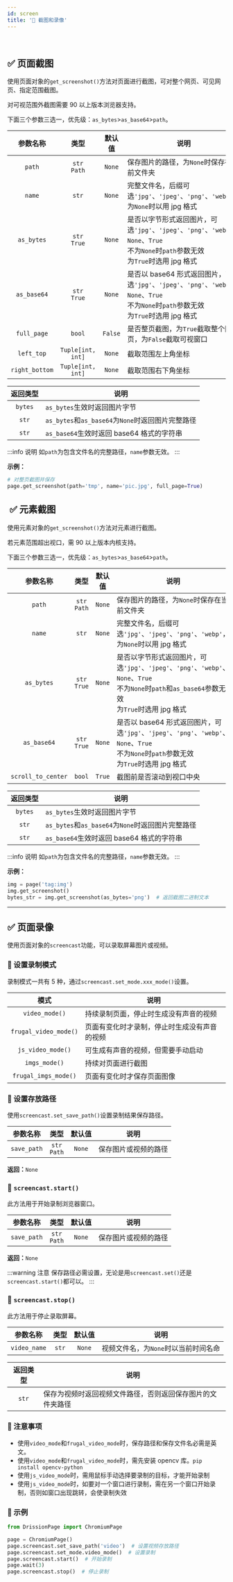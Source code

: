 ```yaml
---
id: screen
title: '🚤 截图和录像'
---
```


<div class="wwads-cn wwads-horizontal" data-id="317"></div><br/>

## ✅️️ 页面截图

使用页面对象的`get_screenshot()`方法对页面进行截图，可对整个网页、可见网页、指定范围截图。

对可视范围外截图需要 90 以上版本浏览器支持。

下面三个参数三选一，优先级：`as_bytes`>`as_base64`>`path`。

| 参数名称           | 类型                | 默认值     | 说明                                                                                                              |
|:--------------:|:-----------------:|:-------:|-----------------------------------------------------------------------------------------------------------------|
| `path`         | `str`<br/>`Path`   | `None`  | 保存图片的路径，为`None`时保存在当前文件夹                                                                                        |
|   `name`    |      `str`      | `None`  | 完整文件名，后缀可选`'jpg'`、`'jpeg'`、`'png'`、`'webp'`，为`None`时以用 jpg 格式                                                   |
| `as_bytes`     | `str`<br/>`True`   | `None`  | 是否以字节形式返回图片，可选`'jpg'`、`'jpeg'`、`'png'`、`'webp'`、`None`、`True`<br/>不为`None`时`path`参数无效<br/>为`True`时选用 jpg 格式       |
| `as_base64`    | `str`<br/>`True`   | `None`  | 是否以 base64 形式返回图片，可选`'jpg'`、`'jpeg'`、`'png'`、`'webp'`、`None`、`True`<br/>不为`None`时`path`参数无效<br/>为`True`时选用 jpg 格式 |
| `full_page`    | `bool`            | `False` | 是否整页截图，为`True`截取整个网页，为`False`截取可视窗口                                                                             |
| `left_top`     | `Tuple[int, int]` | `None`  | 截取范围左上角坐标                                                                                                       |
| `right_bottom` | `Tuple[int, int]` | `None`  | 截取范围右下角坐标                                                                                                       |

| 返回类型    | 说明                                     |
|:-------:| -------------------------------------- |
| `bytes` | `as_bytes`生效时返回图片字节                    |
| `str`   | `as_bytes`和`as_base64`为`None`时返回图片完整路径 |
| `str`   | `as_base64`生效时返回 base64 格式的字符串         |

:::info 说明
    如`path`为包含文件名的完整路径，`name`参数无效。
:::

**示例：**

```python
# 对整页截图并保存
page.get_screenshot(path='tmp', name='pic.jpg', full_page=True)
```

## ️️ ✅️️ 元素截图

使用元素对象的`get_screenshot()`方法对元素进行截图。

若元素范围超出视口，需 90 以上版本内核支持。

下面三个参数三选一，优先级：`as_bytes`>`as_base64`>`path`。

|    参数名称     |       类型        |  默认值   | 说明                                                                                                                    |
|:-----------:|:---------------:|:------:|-----------------------------------------------------------------------------------------------------------------------|
|   `path`    | `str`<br/>`Path` | `None` | 保存图片的路径，为`None`时保存在当前文件夹                                                                                              |
|   `name`    |      `str`      | `None` | 完整文件名，后缀可选`'jpg'`、`'jpeg'`、`'png'`、`'webp'`，为`None`时以用 jpg 格式                                                         |
| `as_bytes`  | `str`<br/>`True` | `None` | 是否以字节形式返回图片，可选`'jpg'`、`'jpeg'`、`'png'`、`'webp'`、`None`、`True`<br/>不为`None`时`path`和`as_base64`参数无效<br/>为`True`时选用 jpg 格式 |
| `as_base64` | `str`<br/>`True` | `None` | 是否以 base64 形式返回图片，可选`'jpg'`、`'jpeg'`、`'png'`、`'webp'`、`None`、`True`<br/>不为`None`时`path`参数无效<br/>为`True`时选用 jpg 格式       |
| `scroll_to_center` |     `bool`      | `True` | 截图前是否滚动到视口中央 |

| 返回类型    | 说明                                     |
|:-------:| -------------------------------------- |
| `bytes` | `as_bytes`生效时返回图片字节                    |
| `str`   | `as_bytes`和`as_base64`为`None`时返回图片完整路径 |
| `str`   | `as_base64`生效时返回 base64 格式的字符串         |

:::info 说明
    如`path`为包含文件名的完整路径，`name`参数无效。
:::

**示例：**

```python
img = page('tag:img')
img.get_screenshot()
bytes_str = img.get_screenshot(as_bytes='png')  # 返回截图二进制文本
```

---

## ✅️️ 页面录像

使用页面对象的`screencast`功能，可以录取屏幕图片或视频。

### 📌 设置录制模式

录制模式一共有 5 种，通过`screencast.set_mode.xxx_mode()`设置。

| 模式                    | 说明                          |
|:---------------------:| --------------------------- |
| `video_mode()`        | 持续录制页面，停止时生成没有声音的视频         |
| `frugal_video_mode()` | 页面有变化时才录制，停止时生成没有声音的视频      |
| `js_video_mode()`   | 可生成有声音的视频，但需要手动启动 |
| `imgs_mode()`         | 持续对页面进行截图                   |
| `frugal_imgs_mode()`  | 页面有变化时才保存页面图像               |

### 📌 设置存放路径

使用`screencast.set_save_path()`设置录制结果保存路径。

| 参数名称        | 类型              | 默认值    | 说明         |
|:-----------:|:---------------:|:------:| ---------- |
| `save_path` | `str`<br/>`Path` | `None` | 保存图片或视频的路径 |

**返回：**`None`

### 📌 `screencast.start()`

此方法用于开始录制浏览器窗口。

| 参数名称        | 类型              | 默认值    | 说明         |
|:-----------:|:---------------:|:------:| ---------- |
| `save_path` | `str`<br/>`Path` | `None` | 保存图片或视频的路径 |

**返回：**`None`

:::warning 注意
    保存路径必需设置，无论是用`screencast.set()`还是`screencast.start()`都可以。
:::

### 📌 `screencast.stop()`

此方法用于停止录取屏幕。

| 参数名称         | 类型    | 默认值    | 说明                    |
|:------------:|:-----:|:------:| --------------------- |
| `video_name` | `str` | `None` | 视频文件名，为`None`时以当前时间名命 |

| 返回类型  | 说明                            |
|:-----:| ----------------------------- |
| `str` | 保存为视频时返回视频文件路径，否则返回保存图片的文件夹路径 |

### 📌 注意事项

- 使用`video_mode`和`frugal_video_mode`时，保存路径和保存文件名必需是英文。
- 使用`video_mode`和`frugal_video_mode`时，需先安装 opencv 库。`pip install opencv-python`
- 使用`js_video_mode`时，需用鼠标手动选择要录制的目标，才能开始录制
- 使用`js_video_mode`时，如要对一个窗口进行录制，需在另一个窗口开始录制，否则如窗口出现跳转，会使录制失效

### 📌 示例

```python
from DrissionPage import ChromiumPage

page = ChromiumPage()
page.screencast.set_save_path('video')  # 设置视频存放路径
page.screencast.set_mode.video_mode()  # 设置录制
page.screencast.start()  # 开始录制
page.wait(3)
page.screencast.stop()  # 停止录制
```
